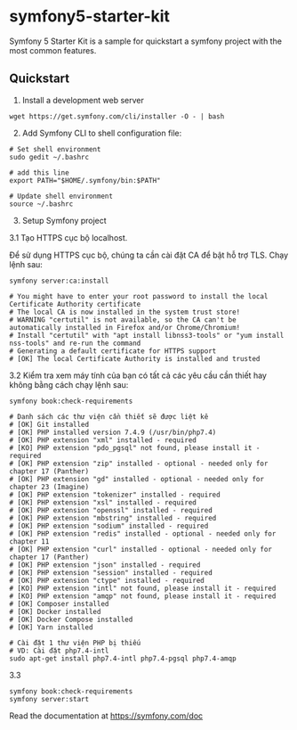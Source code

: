 # symfony5-starter-kit

Symfony 5 Starter Kit is a sample for quickstart a symfony project with the most common features.

## Quickstart

1. Install a development web server

```shell
wget https://get.symfony.com/cli/installer -O - | bash
```

2. Add Symfony CLI to shell configuration file:

```shell
# Set shell environment 
sudo gedit ~/.bashrc

# add this line
export PATH="$HOME/.symfony/bin:$PATH"

# Update shell environment
source ~/.bashrc
```

3. Setup Symfony project

3.1 Tạo HTTPS cục bộ localhost.

Để sử dụng HTTPS cục bộ, chúng ta cần cài đặt CA để bật hỗ trợ TLS. Chạy lệnh sau:

```shell
symfony server:ca:install

# You might have to enter your root password to install the local Certificate Authority certificate
# The local CA is now installed in the system trust store!
# WARNING "certutil" is not available, so the CA can't be automatically installed in Firefox and/or Chrome/Chromium!
# Install "certutil" with "apt install libnss3-tools" or "yum install nss-tools" and re-run the command
# Generating a default certificate for HTTPS support
# [OK] The local Certificate Authority is installed and trusted

```

3.2 Kiểm tra xem máy tính của bạn có tất cả các yêu cầu cần thiết hay không bằng cách chạy lệnh sau:

```shell
symfony book:check-requirements

# Danh sách các thư viện cần thiết sẽ được liệt kê
# [OK] Git installed
# [OK] PHP installed version 7.4.9 (/usr/bin/php7.4)
# [OK] PHP extension "xml" installed - required
# [KO] PHP extension "pdo_pgsql" not found, please install it - required
# [OK] PHP extension "zip" installed - optional - needed only for chapter 17 (Panther)
# [OK] PHP extension "gd" installed - optional - needed only for chapter 23 (Imagine)
# [OK] PHP extension "tokenizer" installed - required
# [OK] PHP extension "xsl" installed - required
# [OK] PHP extension "openssl" installed - required
# [OK] PHP extension "mbstring" installed - required
# [OK] PHP extension "sodium" installed - required
# [OK] PHP extension "redis" installed - optional - needed only for chapter 11
# [OK] PHP extension "curl" installed - optional - needed only for chapter 17 (Panther)
# [OK] PHP extension "json" installed - required
# [OK] PHP extension "session" installed - required
# [OK] PHP extension "ctype" installed - required
# [KO] PHP extension "intl" not found, please install it - required
# [KO] PHP extension "amqp" not found, please install it - required
# [OK] Composer installed
# [OK] Docker installed
# [OK] Docker Compose installed
# [OK] Yarn installed

# Cài đặt 1 thư viện PHP bị thiếu
# VD: Cài đặt php7.4-intl
sudo apt-get install php7.4-intl php7.4-pgsql php7.4-amqp

```

3.3 
```shell
symfony book:check-requirements
symfony server:start
```

Read the documentation at https://symfony.com/doc


